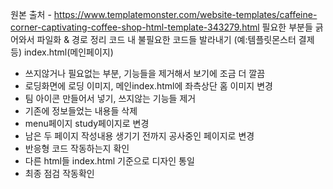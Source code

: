 원본 출처 - https://www.templatemonster.com/website-templates/caffeine-corner-captivating-coffee-shop-html-template-343279.html
필요한 부분들 긁어와서 파일화 & 경로 정리
코드 내 불필요한 코드들 발라내기 (예:템플릿몬스터 결제 등)
index.html(메인페이지)
- 쓰지않거나 필요없는 부분, 기능들을 제거해서 보기에 조금 더 깔끔
- 로딩화면에 로딩 이미지, 메인index.html에 좌측상단 홈 이미지 변경
- 팀 아이콘 만들어서 넣기, 쓰지않는 기능들 제거
- 기존에 정보들었는 내용들 삭제
- menu페이지 study페이지로 변경
- 남은 두 페이지 작성내용 생기기 전까지 공사중인 페이지로 변경
- 반응형 코드 작동하는지 확인
- 다른 html들 index.html 기준으로 디자인 통일
- 최종 점검 작동확인
